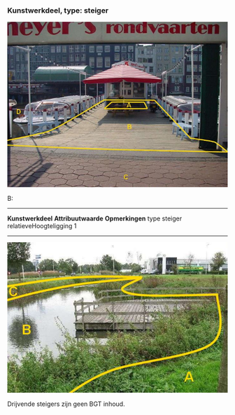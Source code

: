 <div>

### Kunstwerkdeel, type: steiger

![DSC01139](media/image87.jpg)

B:

  ------------------------ --------------------- -----------------
  **Kunstwerkdeel**        **Attribuutwaarde**   **Opmerkingen**
  type                     steiger               
  relatieveHoogteligging   1                     
  ------------------------ --------------------- -----------------

![jd19](media/image88.jpg)

Drijvende steigers zijn geen BGT inhoud.

</div>
